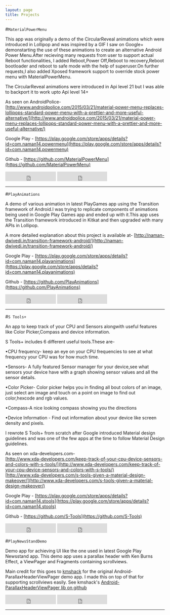 ```yaml
---
layout: page
title: Projects
---
```


#`MaterialPowerMenu`

This app was originally a demo of the CircularReveal animations which were introduced in Lollipop and was inspired by a GIF I saw on Google+ demonstarting the use of these animations to create an alternative Android Power Menu.After recieving many requests from user to support actual Reboot functionalities, I added Reboot,Power Off,Reboot to recovery,Reboot bootloader and reboot to safe mode with the help of superuser.On further requests,I also added Xposed framework support to override stock power menu with MaterialPowerMenu.

The CircularReveal animations were introduced in Api level 21 but I was able to backport it to work upto Api level 14+

As seen on AndroidPolice-
[http://www.androidpolice.com/2015/03/21/material-power-menu-replaces-lollipops-standard-power-menu-with-a-prettier-and-more-useful-alternative/](http://www.androidpolice.com/2015/03/21/material-power-menu-replaces-lollipops-standard-power-menu-with-a-prettier-and-more-useful-alternative/)

Google Play - [https://play.google.com/store/apps/details?id=com.naman14.powermenu](https://play.google.com/store/apps/details?id=com.naman14.powermenu)

Github - [https://github.com/MaterialPowerMenu](https://github.com/MaterialPowerMenu)

 
<iframe src="https://ghbtns.com/github-btn.html?user=naman14&repo=MaterialPowerMenu&type=star&count=true&size=large" frameborder="0" scrolling="0" width="160px" height="30px"></iframe>

<iframe src="https://ghbtns.com/github-btn.html?user=naman14&repo=MaterialPowerMenu&type=fork&count=true&size=large" frameborder="0" scrolling="0" width="158px" height="30px"></iframe>


-----

#`PlayAnimations`

A demo of various animation in latest PlayGames app using the Transition framework of Android.I was trying to replicate components of animations being used in Google Play Games app and ended up with it.This app uses the Transition framework introduced in Kitkat and then upgraded with many APIs in Lollipop.

A more detailed explanation about this project is available at-
[http://naman-dwivedi.in/transition-framework-android/](http://naman-dwivedi.in/transition-framework-android/)

Google Play - [https://play.google.com/store/apps/details?id=com.naman14.playanimations](https://play.google.com/store/apps/details?id=com.naman14.playanimations)

Github - [https://github.com/PlayAnimations](https://github.com/PlayAnimations)     
 
<iframe src="https://ghbtns.com/github-btn.html?user=naman14&repo=PlayAnimations&type=star&count=true&size=large" frameborder="0" scrolling="0" width="160px" height="30px"></iframe>

<iframe src="https://ghbtns.com/github-btn.html?user=naman14&repo=PlayAnimations&type=fork&count=true&size=large" frameborder="0" scrolling="0" width="158px" height="30px"></iframe>

------

#`S Tools+`

An app to keep track of your CPU and Sensors alongwith useful features like Color Picker,Compass and device information.

S Tools+ includes 6 different useful tools.These are-

•CPU frequency- keep an eye on your CPU frequencies to see at what frequency your CPU was for how much time.

•Sensors- A fully featured Sensor manager for your device,see what sensors your device have with a graph showing sensor values and all the sensor details.

•Color Picker- Color picker helps you in finding all bout colors of an image, just select am image and touch on a point on image to find out color,hexcode and rgb values.

•Compass-A nice looking compass showing you the directions

•Device Information - Find out information about your device like screen density and pixels. 

I rewrote S Tools+ from scratch after Google introduced Material design guidelines and was one of the few apps at the time to follow Material Design guidelines.

As seen on xda-developers.com-     
[http://www.xda-developers.com/keep-track-of-your-cpu-device-sensors-and-colors-with-s-tools/](http://www.xda-developers.com/keep-track-of-your-cpu-device-sensors-and-colors-with-s-tools/)   
[http://www.xda-developers.com/s-tools-given-a-material-design-makeover/](http://www.xda-developers.com/s-tools-given-a-material-design-makeover/)

Google Play - [https://play.google.com/store/apps/details?id=com.naman14.stools](https://play.google.com/store/apps/details?id=com.naman14.stools)

Github - [https://github.com/S-Tools](https://github.com/S-Tools)  
 
<iframe src="https://ghbtns.com/github-btn.html?user=naman14&repo=S-Tools&type=star&count=true&size=large" frameborder="0" scrolling="0" width="160px" height="30px"></iframe>

<iframe src="https://ghbtns.com/github-btn.html?user=naman14&repo=S-Tools&type=fork&count=true&size=large" frameborder="0" scrolling="0" width="158px" height="30px"></iframe>


#`PlayNewsStandDemo`

Demo app for achieving UI like the one used in latest Google Play Newsstand app.
This demo app uses a parallax header with Ken Burns Effect, a ViewPager and Fragments containing scrollviews.

Main credit for this goes to [kmshack](http://www.kmshack.kr) for the original Android-ParallaxHeaderViewPager demo app. I made this on top of that for supporting scrollviews easily.
See kmshack's [Android-ParallaxHeaderViewPager lib on github](https://github.com/kmshack/Android-ParallaxHeaderViewPager)
 
<iframe src="https://ghbtns.com/github-btn.html?user=naman14&repo=PlayNewsStandDemo&type=star&count=true&size=large" frameborder="0" scrolling="0" width="160px" height="30px"></iframe>

<iframe src="https://ghbtns.com/github-btn.html?user=naman14&repo=PlayNewsStandDemo&type=fork&count=true&size=large" frameborder="0" scrolling="0" width="158px" height="30px"></iframe>

-----

